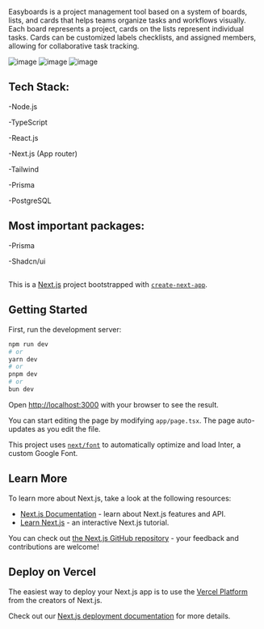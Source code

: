 Easyboards is a project management tool based on a system of boards, lists, and cards that helps teams organize tasks and workflows visually. Each board represents a project, cards on the lists represent individual tasks. Cards can be customized labels checklists, and assigned members, allowing for collaborative task tracking.

![image](https://github.com/user-attachments/assets/c4c8c84d-be1b-453e-a5d7-98a42bf78185)
![image](https://github.com/user-attachments/assets/1ff3f5f9-b803-4787-ae5b-99bb187ef3bc)
![image](https://github.com/user-attachments/assets/aa51cc99-7181-4b2e-b2a4-f664c91565cd)




## Tech Stack:

-Node.js

-TypeScript

-React.js

-Next.js (App router)

-Tailwind

-Prisma

-PostgreSQL



## Most important packages:

-Prisma

-Shadcn/ui
##


This is a [Next.js](https://nextjs.org/) project bootstrapped with [`create-next-app`](https://github.com/vercel/next.js/tree/canary/packages/create-next-app).

## Getting Started

First, run the development server:

```bash
npm run dev
# or
yarn dev
# or
pnpm dev
# or
bun dev
```

Open [http://localhost:3000](http://localhost:3000) with your browser to see the result.

You can start editing the page by modifying `app/page.tsx`. The page auto-updates as you edit the file.

This project uses [`next/font`](https://nextjs.org/docs/basic-features/font-optimization) to automatically optimize and load Inter, a custom Google Font.

## Learn More

To learn more about Next.js, take a look at the following resources:

- [Next.js Documentation](https://nextjs.org/docs) - learn about Next.js features and API.
- [Learn Next.js](https://nextjs.org/learn) - an interactive Next.js tutorial.

You can check out [the Next.js GitHub repository](https://github.com/vercel/next.js/) - your feedback and contributions are welcome!

## Deploy on Vercel

The easiest way to deploy your Next.js app is to use the [Vercel Platform](https://vercel.com/new?utm_medium=default-template&filter=next.js&utm_source=create-next-app&utm_campaign=create-next-app-readme) from the creators of Next.js.

Check out our [Next.js deployment documentation](https://nextjs.org/docs/deployment) for more details.

